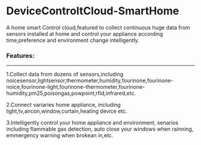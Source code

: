 DeviceControltCloud-SmartHome
=============================

A home smart Control cloud,featured to collect continuous huge data from sensors installed at home and control your appliance according time,preference and environment change intelligently.

### Features:
---

1.Collect  data from dozens of sensors,including noicesensor,lightsensor,thermometer,humidity,fourinone,fourinone-noice,fourinone-light,fourinone-thermometer,fourinone-humidity,pm25,poisongas,powpoint,rfid,infrared,etc.

2.Connect  variaries home appliance, including light,tv,aircon,window,curtain,heating device etc.

3.Intelligently control your home appliance and environment, senarios including  flammable gas detection, auto close your windows when rainning, emmergency warning when brokean in,etc.
